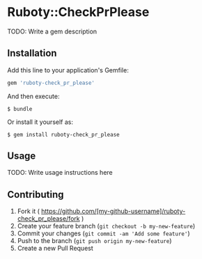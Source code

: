 # Ruboty::CheckPrPlease

TODO: Write a gem description

## Installation

Add this line to your application's Gemfile:

```ruby
gem 'ruboty-check_pr_please'
```

And then execute:

    $ bundle

Or install it yourself as:

    $ gem install ruboty-check_pr_please

## Usage

TODO: Write usage instructions here

## Contributing

1. Fork it ( https://github.com/[my-github-username]/ruboty-check_pr_please/fork )
2. Create your feature branch (`git checkout -b my-new-feature`)
3. Commit your changes (`git commit -am 'Add some feature'`)
4. Push to the branch (`git push origin my-new-feature`)
5. Create a new Pull Request
